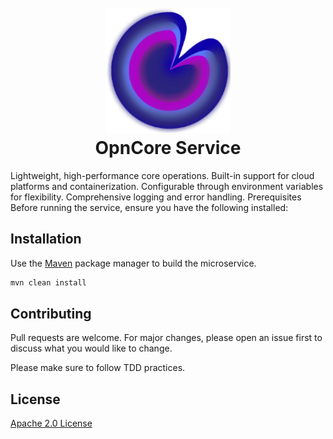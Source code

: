 <h1 align="center">
  <br>
  <a href=""><img src="/public/apple-touch-icon.png" alt="OpnCore-Services" width="200"></a>
  <br>
  OpnCore Service
</h1>

Lightweight, high-performance core operations. Built-in support for cloud platforms and containerization. Configurable through environment variables for flexibility. Comprehensive logging and error handling. Prerequisites Before running the service, ensure you have the following installed:

<link rel="apple-touch-icon" sizes="180x180" href="/public/apple-touch-icon.png">
<link rel="icon" type="image/png" sizes="32x32" href="/public/favicon-32x32.png">
<link rel="icon" type="image/png" sizes="16x16" href="/public/favicon-16x16.png">
<link rel="manifest" href="/public/site.webmanifest">

## Installation

Use the [Maven](https://maven.apache.org) package manager to build the microservice.

```bash
mvn clean install
```



## Contributing

Pull requests are welcome. For major changes, please open an issue first
to discuss what you would like to change.

Please make sure to follow TDD practices.

## License

[Apache 2.0 License](https://www.apache.org/licenses/LICENSE-2.0)